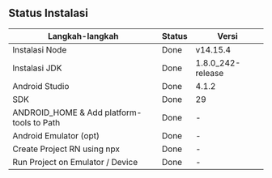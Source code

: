 ## Status Instalasi

| Langkah-langkah                           | Status | Versi |
| ----------------------------------------- | ------ | ----- |
| Instalasi Node                            |  Done  |   v14.15.4    |
| Instalasi JDK                             |  Done      |    1.8.0_242-release   |
| Android Studio                            |  Done      |   4.1.2    |
| SDK                                       |  Done    |   29    |
| ANDROID_HOME & Add platform-tools to Path |  Done   | -     |
| Android Emulator (opt)                    |      Done  | -     |
| Create Project RN using npx               |     Done   | -     |
| Run Project on Emulator / Device          |   Done     | -     |
